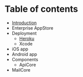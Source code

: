 # Table of contents

* [Introduction](README.md)
* Enterprise AppStore
* Deployment
  * [Heroku](deployment/heroku.md)
  * Xcode
* iOS app
* Android app
* Components
  * ApiCore
* MailCore

